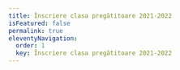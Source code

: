 ```yaml
---
title: Înscriere clasa pregătitoare 2021-2022
isFeatured: false
permalink: true
eleventyNavigation:
  order: 1
  key: Înscriere clasa pregătitoare 2021-2022
---
```

